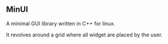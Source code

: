 MinUI
-----

A minimal GUI library written in C++ for linux.

It revolves around a grid where all widget are placed by the user.
